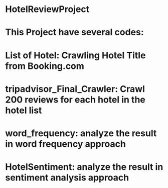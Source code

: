 # HotelReviewProject

# This Project have several codes:

# List of Hotel: Crawling Hotel Title from Booking.com

# tripadvisor_Final_Crawler: Crawl 200 reviews for each hotel in the hotel list

# word_frequency: analyze the result in word frequency approach

# HotelSentiment: analyze the result in sentiment analysis approach

